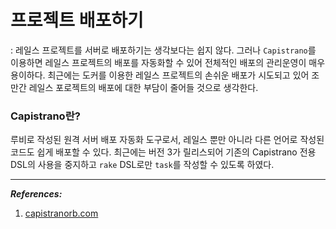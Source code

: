 # 프로젝트 배포하기

: 레일스 프로젝트를 서버로 배포하기는 생각보다는 쉽지 않다. 그러나 `Capistrano`를 이용하면 레일스 프로젝트의 배포를 자동화할 수 있어 전체적인 배포의 관리운영이 매우 용이하다. 최근에는 도커를 이용한 레일스 프로젝트의 손쉬운 배포가 시도되고 있어 조만간 레일스 포로젝트의 배포에 대한 부담이 줄어들 것으로 생각한다.

### Capistrano란?

루비로 작성된 원격 서버 배포 자동화 도구로서, 레일스 뿐만 아니라 다른 언어로 작성된 코드도 쉽게 배포할 수 있다. 최근에는 버전 3가 릴리스되어 기존의 Capistrano 전용 DSL의 사용을 중지하고 `rake` DSL로만 `task`를 작성할 수 있도록 하였다.


---

_**References:**_

1. [capistranorb.com](http://capistranorb.com)

